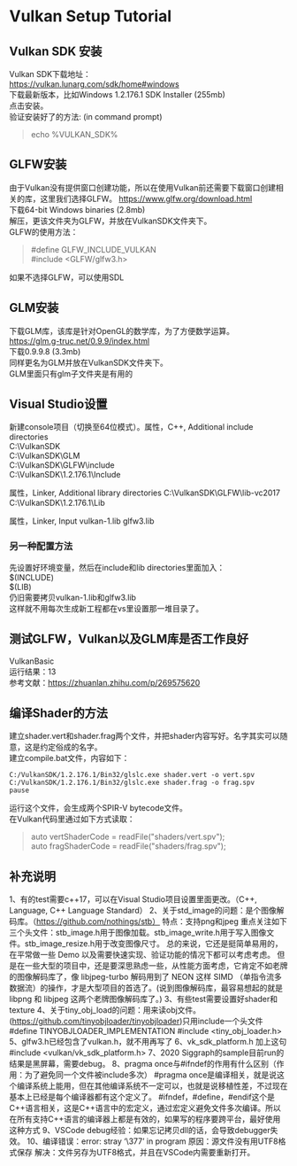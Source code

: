 # Vulkan Setup Tutorial

## Vulkan SDK 安装
Vulkan SDK下载地址：  
https://vulkan.lunarg.com/sdk/home#windows  
下载最新版本，比如Windows 1.2.176.1 SDK Installer (255mb)  
点击安装。  
验证安装好了的方法: (in command prompt)  
> echo %VULKAN_SDK%

## GLFW安装
由于Vulkan没有提供窗口创建功能，所以在使用Vulkan前还需要下载窗口创建相关的库，这里我们选择GLFW。
https://www.glfw.org/download.html  
下载64-bit Windows binaries (2.8mb)  
解压，更该文件夹为GLFW，并放在VulkanSDK文件夹下。  
GLFW的使用方法：  
> #define GLFW_INCLUDE_VULKAN   
> #include <GLFW/glfw3.h>  

如果不选择GLFW，可以使用SDL  

## GLM安装
下载GLM库，该库是针对OpenGL的数学库，为了方便数学运算。  
https://glm.g-truc.net/0.9.9/index.html  
下载0.9.9.8 (3.3mb)  
同样更名为GLM并放在VulkanSDK文件夹下。  
GLM里面只有glm子文件夹是有用的  

## Visual Studio设置
新建console项目（切换至64位模式）。属性，C++, Additional include directories  
C:\VulkanSDK  
C:\VulkanSDK\GLM  
C:\VulkanSDK\GLFW\include  
C:\VulkanSDK\1.2.176.1\Include  

属性，Linker,  Additional library directories
C:\VulkanSDK\GLFW\lib-vc2017
C:\VulkanSDK\1.2.176.1\Lib

属性，Linker, Input
vulkan-1.lib
glfw3.lib

### 另一种配置方法
先设置好环境变量，然后在include和lib directories里面加入：  
$(INCLUDE)  
$(LIB)  
仍旧需要拷贝vulkan-1.lib和glfw3.lib  
这样就不用每次生成新工程都在vs里设置那一堆目录了。  

## 测试GLFW，Vulkan以及GLM库是否工作良好
VulkanBasic  
运行结果：13  
参考文献：https://zhuanlan.zhihu.com/p/269575620  


## 编译Shader的方法
建立shader.vert和shader.frag两个文件，并把shader内容写好。名字其实可以随意，这是约定俗成的名字。  
建立compile.bat文件，内容如下：   
```
C:/VulkanSDK/1.2.176.1/Bin32/glslc.exe shader.vert -o vert.spv 
C:/VulkanSDK/1.2.176.1/Bin32/glslc.exe shader.frag -o frag.spv 
pause
```
运行这个文件，会生成两个SPIR-V bytecode文件。  
在Vulkan代码里通过如下方式读取：  
> auto vertShaderCode = readFile("shaders/vert.spv");   
> auto fragShaderCode = readFile("shaders/frag.spv");  

## 补充说明
1、有的test需要c++17，可以在Visual Studio项目设置里面更改。（C++, Language, C++ Language Standard）
2、关于std_image的问题：是个图像解码库。（https://github.com/nothings/stb） 特点：支持png和jpeg
重点关注如下三个头文件：stb_image.h用于图像加载。stb_image_write.h用于写入图像文件。stb_image_resize.h用于改变图像尺寸。
总的来说，它还是挺简单易用的，在平常做一些 Demo 以及需要快速实现、验证功能的情况下都可以考虑考虑。
但是在一些大型的项目中，还是要深思熟虑一些，从性能方面考虑，它肯定不如老牌的图像解码库了，像 libjpeg-turbo 解码用到了 NEON 这样 SIMD （单指令流多数据流）的操作，才是大型项目的首选了。(说到图像解码库，最容易想起的就是 libpng 和 libjpeg 这两个老牌图像解码库了。)
3、有些test需要设置好shader和texture
4、关于tiny_obj_load的问题：用来读obj文件。(https://github.com/tinyobjloader/tinyobjloader)只用include一个头文件
#define TINYOBJLOADER_IMPLEMENTATION
#include <tiny_obj_loader.h>
5、glfw3.h已经包含了vulkan.h，就不用再写了
6、vk_sdk_platform.h
加上这句
#include <vulkan/vk_sdk_platform.h>
7、2020 Siggraph的sample目前run的结果是黑屏幕，需要debug。
8、pragma once与#ifndef的作用有什么区别（作用：为了避免同一个文件被include多次）
#pragma once是编译相关，就是说这个编译系统上能用，但在其他编译系统不一定可以，也就是说移植性差，不过现在基本上已经是每个编译器都有这个定义了。
#ifndef，#define，#endif这个是C++语言相关，这是C++语言中的宏定义，通过宏定义避免文件多次编译。所以在所有支持C++语言的编译器上都是有效的，如果写的程序要跨平台，最好使用这种方式
9、VSCode debug经验：如果忘记拷贝dll的话，会导致debugger失效。
10、编译错误：error: stray ‘\377’ in program
原因：源文件没有用UTF8格式保存
解决：文件另存为UTF8格式，并且在VSCode内需要重新打开。



